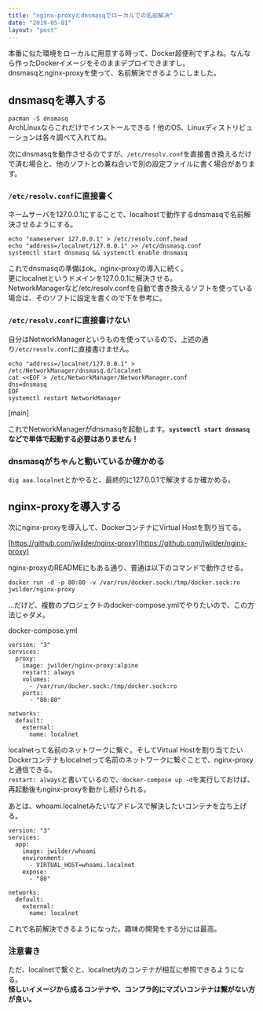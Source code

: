 ```yaml
---
title: "nginx-proxyとdnsmasqでローカルでの名前解決"
date: "2019-05-01"
layout: "post"
---
```


本番に似た環境をローカルに用意する時って、Docker超便利ですよね。なんなら作ったDockerイメージをそのままデプロイできますし。  
dnsmasqとnginx-proxyを使って、名前解決できるようにしました。

## dnsmasqを導入する

`pacman -S dnsmasq`  
ArchLinuxならこれだけでインストールできる！他のOS、Linuxディストリビューションは各々調べて入れてね。

次にdnsmasqを動作させるのですが、`/etc/resolv.conf`を直接書き換えるだけで済む場合と、他のソフトとの兼ね合いで別の設定ファイルに書く場合があります。

### `/etc/resolv.conf`に直接書く

ネームサーバを127.0.0.1にすることで、localhostで動作するdnsmasqで名前解決させるようにする。

```
echo "nameserver 127.0.0.1" > /etc/resolv.conf.head
echo "address=/localnet/127.0.0.1" >> /etc/dnsmasq.conf
systemctl start dnsmasq && systemctl enable dnsmasq
```

これでdnsmasqの準備はok。nginx-proxyの導入に続く。  
更にlocalnetというドメインを127.0.0.1に解決させる。  
NetworkManagerなど/etc/resolv.confを自動で書き換えるソフトを使っている場合は、そのソフトに設定を書くので下を参考に。

### `/etc/resolv.conf`に直接書けない

自分はNetworkManagerというものを使っているので、上述の通り`/etc/resolv.conf`に直接書けません。

```
echo "address=/localnet/127.0.0.1" > /etc/NetworkManager/dnsmasq.d/localnet
cat <<EOF > /etc/NetworkManager/NetworkManager.conf
dns=dnsmasq
EOF
systemctl restart NetworkManager
```

\[main\]

これでNetworkManagerがdnsmasqを起動します。**`systemctl start dnsmasq`などで単体で起動する必要はありません！**

### dnsmasqがちゃんと動いているか確かめる

`dig aaa.localnet`とかやると、最終的に127.0.0.1で解決するか確かめる。

## nginx-proxyを導入する

次にnginx-proxyを導入して、DockerコンテナにVirtual Hostを割り当てる。

[https://github.com/jwilder/nginx-proxy](https://github.com/jwilder/nginx-proxy)

nginx-proxyのREADMEにもある通り、普通は以下のコマンドで動作させる。

```
docker run -d -p 80:80 -v /var/run/docker.sock:/tmp/docker.sock:ro jwilder/nginx-proxy
```

…だけど、複数のプロジェクトのdocker-compose.ymlでやりたいので、この方法じゃダメ。

docker-compose.yml

```
version: "3"
services:
  proxy:
    image: jwilder/nginx-proxy:alpine
    restart: always
    volumes:
      - /var/run/docker.sock:/tmp/docker.sock:ro
    ports:
      - "80:80"

networks:
  default:
    external:
      name: localnet
```

localnetって名前のネットワークに繋ぐ。そしてVirtual Hostを割り当てたいDockerコンテナもlocalnetって名前のネットワークに繋ぐことで、nginx-proxyと通信できる。  
`restart: always`と書いているので、`docker-compose up -d`を実行しておけば、再起動後もnginx-proxyを動かし続けられる。

あとは、whoami.localnetみたいなアドレスで解決したいコンテナを立ち上げる。

```
version: "3"
services:
  app:
    image: jwilder/whoami
    environment:
      - VIRTUAL_HOST=whoami.localnet
    expose:
      - "80"

networks:
  default:
    external:
      name: localnet
```

これで名前解決できるようになった。趣味の開発をする分には最高。

### 注意書き

ただ、localnetで繋ぐと、localnet内のコンテナが相互に参照できるようになる。  
**怪しいイメージから成るコンテナや、コンプラ的にマズいコンテナは繋がない方が良い。**
